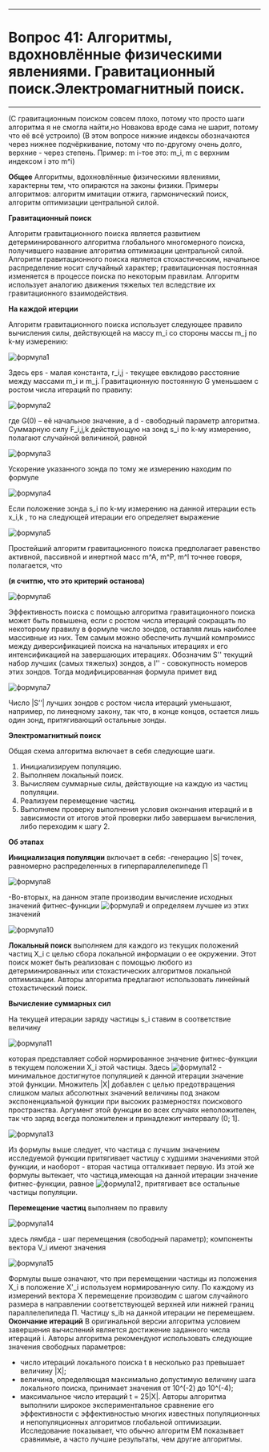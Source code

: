 ____
# Вопрос 41: Алгоритмы, вдохновлённые физическими явлениями. Гравитационный поиск.Электромагнитный поиск.
____
(С гравитационным поиском совсем плохо, потому что просто шаги алгоритма я не смогла найти,но Новакова вроде сама не шарит, потому что её всё устроило)
(В этом вопросе нижние индексы обозначаются через нижнее подчёркивание, потому что по-другому очень долго, верхние - через степень. 
Пример: m i-тое это: m_i, m с верхним индексом i это m^i)

**Общее**
Алгоритмы, вдохновлённые физическими явлениями, характерны тем, что опираются на законы физики. 
Примеры алгоритмов: алгоритм имитации отжига, гармонический поиск, алгоритм оптимизации центральной силой.

**Гравитационный поиск**

Алгоритм гравитационного поиска является развитием детерминированного алгоритма глобального многомерного поиска, получившего название алгоритма оптимизации центральной силой. 
Алгоритм гравитационного поиска является стохастическим, начальное распределение носит случайный характер; гравитационная постоянная изменяется в процессе поиска по некоторым правилам.
Алгоритм использует аналогию движения тяжелых тел вследствие их гравитационного взаимодействия.

**На каждой итерции**

Алгоритм гравитационного поиска использует следующее правило вычисления силы, действующей на массу m_i со стороны массы m_j по k-му измерению:

![формула1](../resources/imgs/t41_1.png)

Здесь eps - малая константа, r_i,j - текущее евклидово расстояние между массами m_i и m_j. Гравитационную постоянную G уменьшаем с ростом числа итераций по правилу:

![формула2](../resources/imgs/t41_2.png)

где G(0) – её начальное значение, а d - свободный параметр алгоритма.
Суммарную силу F_i,j,k действующую на зонд s_i по k-му измерению, полагают случайной величиной, равной

![формула3](../resources/imgs/t41_3.png)

Ускорение указанного зонда по тому же измерению находим по формуле

![формула4](../resources/imgs/t41_4.png)

Если положение зонда s_i по k-му измерению на данной итерации есть x_i,k , то на следующей итерации его определяет выражение

![формула5](../resources/imgs/t41_5.png)

Простейший алгоритм гравитационного поиска предполагает равенство активной, пассивной и инертной масс m^A, m^P, m^l   точнее говоря, полагается, что

**(я считпю, что это критерий останова)**

![формула6](../resources/imgs/t41_6.png)

Эффективность поиска с помощью алгоритма гравитационного поиска может быть повышена, если с ростом числа итераций сокращать по некоторому правилу в формуле число зондов, оставляя лишь наиболее массивные из них.
Тем самым можно обеспечить лучший компромисс между диверсификацией поиска на начальных итерациях и его интенсификацией на завершающих итерациях.
Обозначим S'' текущий набор лучших (самых тяжелых) зондов, а I'' -
совокупность номеров этих зондов. Тогда модифицированная формула примет вид

![формула7](../resources/imgs/t41_7.png)

Число |S’’| лучших зондов с ростом числа итераций уменьшают, например, по линеqному закону, так что, в конце концов, остается лишь один зонд, притягивающий остальные зонды.

**Электромагнитный поиск**

Общая схема алгоритма включает в себя следующие шаги.
1) Инициализируем популяцию.
2) Выполняем локальный поиск.
3) Вычисляем суммарные силы, действующие на каждую из частиц популяции.
4) Реализуем перемещение частиц.
5) Выполняем проверку выполнения условия окончания итераций и в зависимости от итогов этой проверки либо завершаем вычисления, либо переходим к шагу 2.

**Об этапах**

**Инициализация популяции** включает в себя:
-генерацию |S| точек, равномерно распределенных в гиперпараллелепипеде П

![формула8](../resources/imgs/t41_8.png)

-Во-вторых, на данном этапе производим вычисление исходных значений фитнес-функции ![формула9](../resources/imgs/t41_9.png) и определяем лучшее из этих значений

![формула10](../resources/imgs/t41_10.png)

**Локальный поиск** выполняем для каждого из текущих положений частиц X_i с целью сбора локальной информации о ее окружении.
Этот поиск может быть реализован с помощью любого из детерминированных или стохастических алгоритмов локальной оптимизации.
Авторы алгоритма предлагают использовать линейный стохастический поиск.

**Вычисление суммарных сил**

На текущей итерации заряду частицы s_i ставим в соответствие величину

![формула11](../resources/imgs/t41_11.png)

которая представляет собой нормированное значение фитнес-функции в текущем положении X_i этой частицы.
Здесь ![формула12](../resources/imgs/t41_12.png) - минимальное достигнутое популяцией к данной итерации значение этой функции.
Множитель  |Х| добавлен с целью предотвращения слишком малых абсолютных значений величины под знаком экспоненциальной функции при высоких размерностях поискового пространства.
Аргумент этой функции во всех случаях неположителен, так что заряд  всегда положителен и принадлежит интервалу (0; 1].

![формула13](../resources/imgs/t41_13.png)

Из формулы выше следует, что частица с лучшим значением исследуемой функции притягивает частицу с худшими значениями этой функции, и наоборот - вторая частица отталкивает первую.
Из этой же формулы вытекает, что частица,имеющая на данной итерации значение фитнес-функции, равное ![формула12](../resources/imgs/t41_12.png), притягивает все остальные частицы популяции.

**Перемещение частиц** выполняем по правилу 

![формула14](../resources/imgs/t41_14.png)

здесь лямбда - шаг перемещения (свободный параметр); 
компоненты вектора V_i имеют значения

![формула15](../resources/imgs/t41_15.png)

Формулы выше означают, что при перемещении частицы  из положения X_i в положение X'_i используем нормированную силу.
По каждому из измерений вектора Х перемещение производим с шагом случайного размера в направлении соответствующей верхней или нижней границ параллелепипеда П.
Частицу s_ib  на данной итерации не перемещаем.
**Окончание итераций**
В оригинальной версии алгоритма условием завершения вычислений является достижение заданного числа итераций i.
Авторы алгоритма рекомендуют использовать следующие значения свободных параметров: 
- число итераций локального поиска t в несколько раз превышает величину |X|;
- величина, определяющая максимально допустимую величину шага локального поиска, принимает значения от 10^(-2) до 10^(-4);
- максимальное число итераций t = 25|X|.
Авторы алгоритма выполнили широкое экспериментальное сравнение его эффективности с эффективностью многих известных популяционных и непопуляционных алгоритмов глобальной оптимизации.
Исследование показывает, что обычно алгоритм ЕМ показывает сравнимые, а часто лучшие результаты, чем другие алгоритмы.










